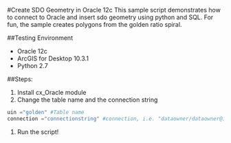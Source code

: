 #Create SDO Geometry in Oracle 12c
This sample script demonstrates how to connect to Oracle and insert sdo geometry using python and SQL. For fun, the sample creates polygons from the golden ratio spiral.

##Testing Environment
- Oracle 12c
- ArcGIS for Desktop 10.3.1 
- Python 2.7

##Steps:
1. Install cx_Oracle module
1. Change the table name and the connection string
```python
uin ="golden" #Table name
connection ="connectionstring" #connection, i.e. "dataowner/dataowner@instance/sid
```
1. Run the script!
